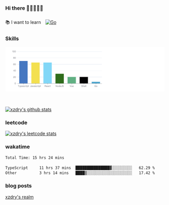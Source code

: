 ### Hi there 👋👋👋👋👋

 :books: I want to learn <a href="https://go.dev/" target="_blank"><img style="margin: 10px" src="https://profilinator.rishav.dev/skills-assets/go-original.svg" alt="Go" height="50" /></a>  

### Skills
![](img/2022-09-05-22-04-20.png)

<br />

[![xzdry's github stats](https://github-readme-stats.vercel.app/api?username=xzdry&count_private=true&show_icons=true&theme=vue)](https://github.com/xzdry)

### leetcode
[![xzdry's leetcode stats](https://leetcard.jacoblin.cool/xzdry-2?theme=light&font=Anek%20Kannada&site=cn)](https://leetcode.cn/u/xzdry-2/)

### wakatime
<!--START_SECTION:waka-->

```text
Total Time: 15 hrs 24 mins

TypeScript     11 hrs 37 mins  ███████████████▓░░░░░░░░░   62.29 %
Other          3 hrs 14 mins   ████▒░░░░░░░░░░░░░░░░░░░░   17.42 %
```

<!--END_SECTION:waka-->

### blog posts
[xzdry's realm](https://www.justdry.net/)
